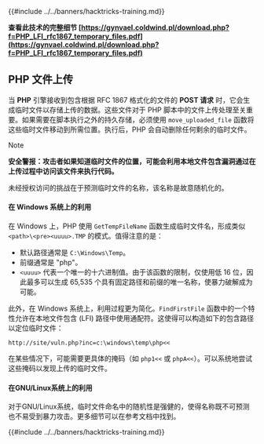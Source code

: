 {{#include ../../banners/hacktricks-training.md}}

**查看此技术的完整细节 [https://gynvael.coldwind.pl/download.php?f=PHP_LFI_rfc1867_temporary_files.pdf](https://gynvael.coldwind.pl/download.php?f=PHP_LFI_rfc1867_temporary_files.pdf)**

## **PHP 文件上传**

当 **PHP** 引擎接收到包含根据 RFC 1867 格式化的文件的 **POST 请求** 时，它会生成临时文件以存储上传的数据。这些文件对于 PHP 脚本中的文件上传处理至关重要。如果需要在脚本执行之外的持久存储，必须使用 `move_uploaded_file` 函数将这些临时文件移动到所需位置。执行后，PHP 会自动删除任何剩余的临时文件。

> [!NOTE]
> **安全警报：攻击者如果知道临时文件的位置，可能会利用本地文件包含漏洞通过在上传过程中访问该文件来执行代码。**

未经授权访问的挑战在于预测临时文件的名称，该名称是故意随机化的。

#### 在 Windows 系统上的利用

在 Windows 上，PHP 使用 `GetTempFileName` 函数生成临时文件名，形成类似 `<path>\<pre><uuuu>.TMP` 的模式。值得注意的是：

- 默认路径通常是 `C:\Windows\Temp`。
- 前缀通常是 "php"。
- `<uuuu>` 代表一个唯一的十六进制值。由于该函数的限制，仅使用低 16 位，因此最多可以生成 65,535 个具有固定路径和前缀的唯一名称，使暴力破解成为可能。

此外，在 Windows 系统上，利用过程更为简化。`FindFirstFile` 函数中的一个特性允许在本地文件包含 (LFI) 路径中使用通配符。这使得可以构造如下的包含路径以定位临时文件：
```
http://site/vuln.php?inc=c:\windows\temp\php<<
```
在某些情况下，可能需要更具体的掩码（如 `php1<<` 或 `phpA<<`）。可以系统地尝试这些掩码以发现上传的临时文件。

#### 在GNU/Linux系统上的利用

对于GNU/Linux系统，临时文件命名中的随机性是强健的，使得名称既不可预测也不易受到暴力攻击。更多细节可以在参考文档中找到。

{{#include ../../banners/hacktricks-training.md}}
